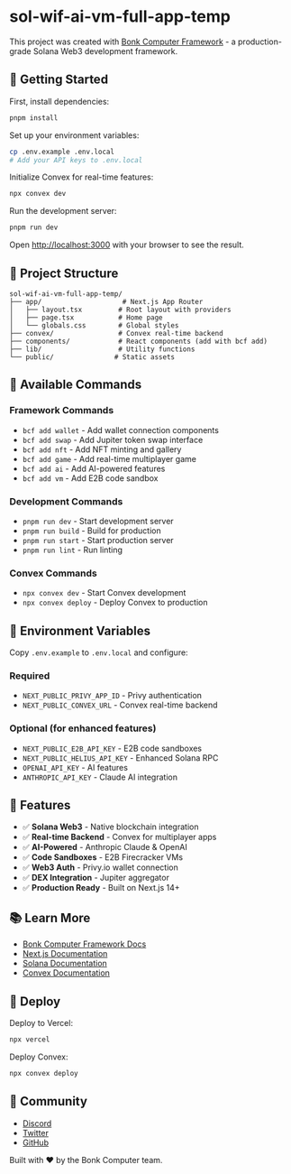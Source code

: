 # sol-wif-ai-vm-full-app-temp

This project was created with [Bonk Computer Framework](https://github.com/bonkcomputer/framework) - a production-grade Solana Web3 development framework.

## 🚀 Getting Started

First, install dependencies:

```bash
pnpm install
```

Set up your environment variables:

```bash
cp .env.example .env.local
# Add your API keys to .env.local
```

Initialize Convex for real-time features:

```bash
npx convex dev
```

Run the development server:

```bash
pnpm run dev
```

Open [http://localhost:3000](http://localhost:3000) with your browser to see the result.

## 📁 Project Structure

```
sol-wif-ai-vm-full-app-temp/
├── app/                    # Next.js App Router
│   ├── layout.tsx         # Root layout with providers
│   ├── page.tsx           # Home page
│   └── globals.css        # Global styles
├── convex/                # Convex real-time backend
├── components/            # React components (add with bcf add)
├── lib/                   # Utility functions
└── public/               # Static assets
```

## 🔧 Available Commands

### Framework Commands

- `bcf add wallet` - Add wallet connection components
- `bcf add swap` - Add Jupiter token swap interface
- `bcf add nft` - Add NFT minting and gallery
- `bcf add game` - Add real-time multiplayer game
- `bcf add ai` - Add AI-powered features
- `bcf add vm` - Add E2B code sandbox

### Development Commands

- `pnpm run dev` - Start development server
- `pnpm run build` - Build for production
- `pnpm run start` - Start production server
- `pnpm run lint` - Run linting

### Convex Commands

- `npx convex dev` - Start Convex development
- `npx convex deploy` - Deploy Convex to production

## 🔑 Environment Variables

Copy `.env.example` to `.env.local` and configure:

### Required
- `NEXT_PUBLIC_PRIVY_APP_ID` - Privy authentication
- `NEXT_PUBLIC_CONVEX_URL` - Convex real-time backend

### Optional (for enhanced features)
- `NEXT_PUBLIC_E2B_API_KEY` - E2B code sandboxes
- `NEXT_PUBLIC_HELIUS_API_KEY` - Enhanced Solana RPC
- `OPENAI_API_KEY` - AI features
- `ANTHROPIC_API_KEY` - Claude AI integration

## 🌟 Features

- ✅ **Solana Web3** - Native blockchain integration
- ✅ **Real-time Backend** - Convex for multiplayer apps
- ✅ **AI-Powered** - Anthropic Claude & OpenAI
- ✅ **Code Sandboxes** - E2B Firecracker VMs
- ✅ **Web3 Auth** - Privy.io wallet connection
- ✅ **DEX Integration** - Jupiter aggregator
- ✅ **Production Ready** - Built on Next.js 14+

## 📚 Learn More

- [Bonk Computer Framework Docs](https://github.com/bonkcomputer/framework)
- [Next.js Documentation](https://nextjs.org/docs)
- [Solana Documentation](https://docs.solana.com)
- [Convex Documentation](https://docs.convex.dev)

## 🚀 Deploy

Deploy to Vercel:

```bash
npx vercel
```

Deploy Convex:

```bash
npx convex deploy
```

## 🤝 Community

- [Discord](https://discord.gg/bonk)
- [Twitter](https://twitter.com/BonkComputer)
- [GitHub](https://github.com/bonkcomputer/framework)

Built with ❤️ by the Bonk Computer team.
